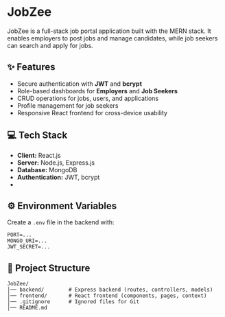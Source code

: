 # JobZee

JobZee is a full-stack job portal application built with the MERN stack. It enables employers to post jobs and manage candidates, while job seekers can search and apply for jobs.

## ✨ Features

* Secure authentication with **JWT** and **bcrypt**
* Role-based dashboards for **Employers** and **Job Seekers**
* CRUD operations for jobs, users, and applications
* Profile management for job seekers
* Responsive React frontend for cross-device usability

## 💻 Tech Stack

* **Client:** React.js
* **Server:** Node.js, Express.js
* **Database:** MongoDB
* **Authentication:** JWT, bcrypt
* 
## ⚙️ Environment Variables

Create a `.env` file in the backend with:

```
PORT=...
MONGO_URI=...
JWT_SECRET=...
```
## 📂 Project Structure  
```
JobZee/
│── backend/        # Express backend (routes, controllers, models)
│── frontend/       # React frontend (components, pages, context)
│── .gitignore      # Ignored files for Git
│── README.md
```


